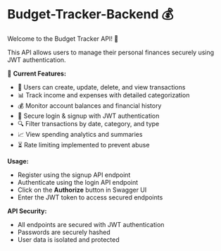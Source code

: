 # Budget-Tracker-Backend 💰

Welcome to the Budget Tracker API! 🚀

This API allows users to manage their personal finances securely using JWT authentication.

🔹 **Current Features:**
- 💼 Users can create, update, delete, and view transactions
- 📊 Track income and expenses with detailed categorization
- 💰 Monitor account balances and financial history
- 🔐 Secure login & signup with JWT authentication
- 🔍 Filter transactions by date, category, and type
- 📈 View spending analytics and summaries
- ⏳ Rate limiting implemented to prevent abuse

**Usage:**  
- Register using the signup API endpoint
- Authenticate using the login API endpoint
- Click on the **Authorize** button in Swagger UI
- Enter the JWT token to access secured endpoints

**API Security:**
- All endpoints are secured with JWT authentication
- Passwords are securely hashed
- User data is isolated and protected
